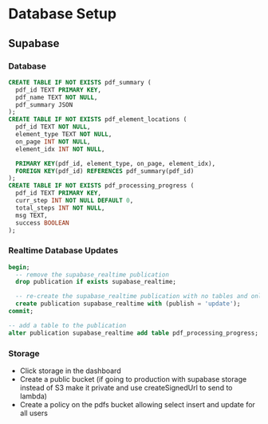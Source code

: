 # Database Setup

## Supabase
### Database
```sql
CREATE TABLE IF NOT EXISTS pdf_summary (
  pdf_id TEXT PRIMARY KEY,
  pdf_name TEXT NOT NULL,
  pdf_summary JSON
);
CREATE TABLE IF NOT EXISTS pdf_element_locations (
  pdf_id TEXT NOT NULL,
  element_type TEXT NOT NULL,
  on_page INT NOT NULL,
  element_idx INT NOT NULL,

  PRIMARY KEY(pdf_id, element_type, on_page, element_idx),
  FOREIGN KEY(pdf_id) REFERENCES pdf_summary(pdf_id)
);
CREATE TABLE IF NOT EXISTS pdf_processing_progress (
  pdf_id TEXT PRIMARY KEY,
  curr_step INT NOT NULL DEFAULT 0,
  total_steps INT NOT NULL,
  msg TEXT,
  success BOOLEAN
);
```

### Realtime Database Updates
```sql
begin;
  -- remove the supabase_realtime publication
  drop publication if exists supabase_realtime;

  -- re-create the supabase_realtime publication with no tables and only for update
  create publication supabase_realtime with (publish = 'update');
commit;

-- add a table to the publication
alter publication supabase_realtime add table pdf_processing_progress;
```

### Storage
- Click storage in the dashboard
- Create a public bucket (if going to production with supabase storage instead of S3 make it private and use createSignedUrl to send to lambda)
- Create a policy on the pdfs bucket allowing select insert and update for all users